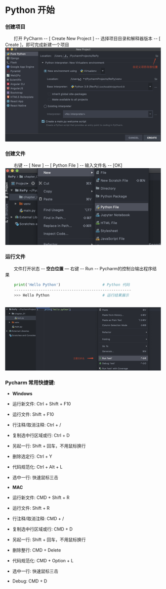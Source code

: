 # Python 开始
### 创建项目
&emsp;&emsp;打开 PyCharm -- [ Create New Project ] -- 选择项目目录和解释器版本 -- [ Create ]，即可完成新建一个项目
![](/assets/QQ20200918-112050@2x.png)

### 创建文件
&emsp;&emsp;右键 -- [ New ] -- [ Python File ] -- 输入文件名 -- [OK]
![](/assets/QQ20200918-112611@2x.png)

### 运行文件
&emsp;&emsp;文件打开状态 -- **空白位置** — 右键 -- Run -- Pycharm的控制台输出程序结果

```python
    print('Hello Python')                   # Python 代码
    -----------------------------------------------------
    >>> Hello Python                        # 运行结果展示
    
```
![](/assets/QQ20200918-113050@2x.png)

### Pycharm 常用快捷键:
*  **Windows**
 * 运行新文件: Ctrl + Shift + F10 
 * 运行文件: Shift + F10
 * 行注释/取消注释: Ctrl + /
 * 复制选中行区域或行: Ctrl + D
 * 另起一行: Shift + 回车，不用鼠标换行
 * 删除选定行: Ctrl + Y
 * 代码规范化: Ctrl + Alt + L
 * 选中一行: 快速鼠标三击


*  **MAC** 
 * 运行新文件: CMD + Shift + R 
 * 运行文件: Shift + R
 * 行注释/取消注释: CMD + /
 * 复制选中行区域或行: CMD + D
 * 另起一行: Shift + 回车，不用鼠标换行
 * 删除整行: CMD + Delete
 * 代码规范化: CMD + Option + L
 * 选中一行: 快速鼠标三击
 * Debug: CMD + D






